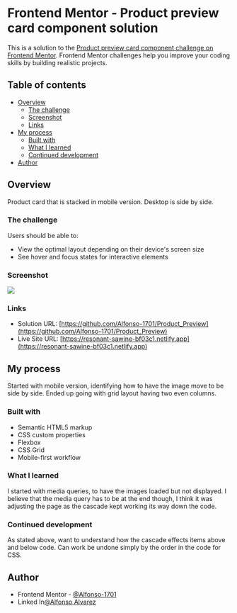 # Frontend Mentor - Product preview card component solution

This is a solution to the [Product preview card component challenge on Frontend Mentor](https://www.frontendmentor.io/challenges/product-preview-card-component-GO7UmttRfa). Frontend Mentor challenges help you improve your coding skills by building realistic projects. 

## Table of contents

- [Overview](#overview)
  - [The challenge](#the-challenge)
  - [Screenshot](#screenshot)
  - [Links](#links)
- [My process](#my-process)
  - [Built with](#built-with)
  - [What I learned](#what-i-learned)
  - [Continued development](#continued-development)
- [Author](#author)


## Overview

Product card that is stacked in mobile version. Desktop is side by side. 

### The challenge

Users should be able to:

- View the optimal layout depending on their device's screen size
- See hover and focus states for interactive elements

### Screenshot

![](./Screenshot.png)



### Links

- Solution URL: [https://github.com/Alfonso-1701/Product_Preview](https://github.com/Alfonso-1701/Product_Preview)
- Live Site URL: [https://resonant-sawine-bf03c1.netlify.app](https://resonant-sawine-bf03c1.netlify.app)

## My process

Started with mobile version, identifying how to have the image move to be side by side. Ended up going with grid layout having two even columns.

### Built with

- Semantic HTML5 markup
- CSS custom properties
- Flexbox
- CSS Grid
- Mobile-first workflow


### What I learned

I started with media queries, to have the images loaded but not displayed. I believe that the media query has to be at the end though, I think it was adjusting the page as the cascade kept working its way down the code.  



### Continued development

As stated above, want to understand how the cascade effects items above and below code. Can work be undone simply by the order in the code for CSS.


## Author


- Frontend Mentor - [@Alfonso-1701](https://www.frontendmentor.io/profile/Alfonso-1701)
- Linked In[@Alfonso Alvarez](https://www.linkedin.com/in/alfonso-alvarez-4223b628b/)


